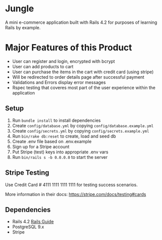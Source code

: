 # Jungle

A mini e-commerce application built with Rails 4.2 for purposes of learning Rails by example.

# Major Features of this Product
- User can register and login, encrypted with bcrypt
- User can add products to cart
- User can purchase the items in the cart with credit card (using stripe)
- Will be redirected to order details page after successful payment
- Validations and Errors display error messages 
- Rspec testing that coveres most part of the user experience within the application



## Setup

1. Run `bundle install` to install dependencies
2. Create `config/database.yml` by copying `config/database.example.yml`
3. Create `config/secrets.yml` by copying `config/secrets.example.yml`
4. Run `bin/rake db:reset` to create, load and seed db
5. Create .env file based on .env.example
6. Sign up for a Stripe account
7. Put Stripe (test) keys into appropriate .env vars
8. Run `bin/rails s -b 0.0.0.0` to start the server

## Stripe Testing

Use Credit Card # 4111 1111 1111 1111 for testing success scenarios.

More information in their docs: <https://stripe.com/docs/testing#cards>

## Dependencies

* Rails 4.2 [Rails Guide](http://guides.rubyonrails.org/v4.2/)
* PostgreSQL 9.x
* Stripe
